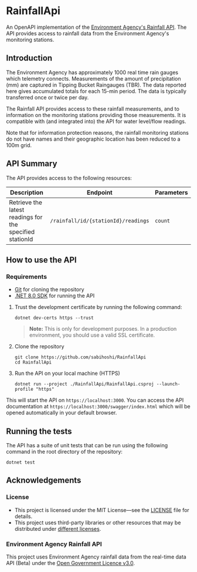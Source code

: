# RainfallApi

An OpenAPI implementation of
the [Environment Agency's Rainfall API](https://environment.data.gov.uk/flood-monitoring/doc/rainfall).
The API provides access to rainfall data from the Environment Agency's monitoring stations.

## Introduction

The Environment Agency has approximately 1000 real time rain gauges which telemetry connects.
Measurements of the amount of precipitation (mm) are captured in Tipping Bucket Raingauges (TBR).
The data reported here gives accumulated totals for each 15-min period.
The data is typically transferred once or twice per day.

The Rainfall API provides access to these rainfall measurements, and to information on the monitoring stations providing
those measurements.
It is compatible with (and integrated into) the API for water level/flow readings.

Note that for information protection reasons, the rainfall monitoring stations do not have names and their geographic
location has been reduced to a 100m grid.

## API Summary

The API provides access to the following resources:

| Description                                              | Endpoint                            | Parameters |
|----------------------------------------------------------|-------------------------------------|------------|
| Retrieve the latest readings for the specified stationId | `/rainfall/id/{stationId}/readings` | `count`    |

## How to use the API

### Requirements

- [Git](https://git-scm.com/) for cloning the repository
- [.NET 8.0 SDK](https://dotnet.microsoft.com/download) for running the API

1. Trust the development certificate by running the following command:
    ```shell
    dotnet dev-certs https --trust
    ```

    > **Note:** This is only for development purposes. In a production environment, you should use a valid SSL certificate.

2. Clone the repository
    ```shell
    git clone https://github.com/sabihoshi/RainfallApi
    cd RainfallApi
    ```

3. Run the API on your local machine (HTTPS)
    ```shell
    dotnet run --project ./RainfallApi/RainfallApi.csproj --launch-profile "https"
    ```

This will start the API on `https://localhost:3000`.
You can access the API documentation
at `https://localhost:3000/swagger/index.html` which will be opened automatically in your default browser.

## Running the tests

The API has a suite of unit tests that can be run using the following command in the root directory of the repository:

```shell
dotnet test
```

## Acknowledgements

### License

- This project is licensed under the MIT License—see the [LICENSE](LICENSE.md) file for details.
- This project uses third-party libraries or other resources that may be
  distributed under [different licenses](THIRD-PARTY-NOTICES.md).

### Environment Agency Rainfall API

This project uses Environment Agency rainfall data from the real-time data API (Beta)
under the [Open Government Licence v3.0](https://www.nationalarchives.gov.uk/doc/open-government-licence/version/3/).